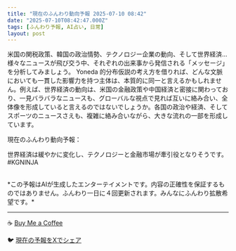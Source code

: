 ```yaml
---
title: "現在のふんわり動向予報 2025-07-10 08:42"
date: "2025-07-10T08:42:47.000Z"
tags: [ふんわり予報, AI占い, 日常]
layout: post
---
```


米国の関税政策、韓国の政治情勢、テクノロジー企業の動向、そして世界経済…様々なニュースが飛び交う中、それぞれの出来事から発信される「メッセージ」を分析してみましょう。  Yoneda 的分布仮説の考え方を借りれば、どんな文脈においても一貫した影響力を持つ主体は、本質的に同一と言えるかもしれません。例えば、世界経済の動向は、米国の金融政策や中国経済と密接に関わっており、一見バラバラなニュースも、グローバルな視点で見れば互いに絡み合い、全体像を形成していると言えるのではないでしょうか。各国の政治や経済、そしてスポーツのニュースさえも、複雑に絡み合いながら、大きな流れの一部を形成しています。

現在のふんわり動向予報：

世界経済は緩やかに変化し、テクノロジーと金融市場が牽引役となりそうです。#KGNINJA

<br>
*この予報はAIが生成したエンターテイメントです。内容の正確性を保証するものではありません。ふんわり一日に４回更新されます。みんなにふんわり拡散希望です。*

---
☕️ [Buy Me a Coffee](https://www.buymeacoffee.com/kgninja)

🐦 [現在の予報をXでシェア](https://twitter.com/intent/tweet?text=%E7%8F%BE%E5%9C%A8%E3%81%AE%E3%81%B5%E3%82%93%E3%82%8F%E3%82%8A%E4%BA%88%E5%A0%B1%3A%20%E3%80%8C%E7%B1%B3%E5%9B%BD%E3%81%AE%E9%96%A2%E7%A8%8E%E6%94%BF%E7%AD%96%E3%80%81%E9%9F%93%E5%9B%BD%E3%81%AE%E6%94%BF%E6%B2%BB%E6%83%85%E5%8B%A2%E3%80%81%E3%83%86%E3%82%AF%E3%83%8E%E3%83%AD%E3%82%B8%E3%83%BC%E4%BC%81%E6%A5%AD%E3%81%AE%E5%8B%95%E5%90%91%E3%80%81%E3%81%9D%E3%81%97%E3%81%A6%E4%B8%96%E7%95%8C%E7%B5%8C%E6%B8%88%E2%80%A6%E6%A7%98%E3%80%85%E3%81%AA%E3%83%8B%E3%83%A5%E3%83%BC%E3%82%B9%E3%81%8C%E9%A3%9B%E3%81%B3%E4%BA%A4%E3%81%86%E4%B8%AD%E3%80%81%E3%81%9D%E3%82%8C%E3%81%9E%E3%82%8C%E3%81%AE%E5%87%BA%E6%9D%A5%E4%BA%8B%E3%81%8B%E3%82%89%E7%99%BA%E4%BF%A1%E3%81%95%E3%82%8C%E3%82%8B%E3%80%8C%E3%83%A1%E3%83%83%E3%82%BB%E3%83%BC%E3%82%B8%E3%80%8D%E3%82%92%E5%88%86%E6%9E%90%E3%81%97%E3%81%A6%E3%81%BF%E3%81%BE%E3%81%97%E3%82%87%E3%81%86%E3%80%82%E3%80%8D%23KGNINJA%20%E7%B6%9A%E3%81%8D%E3%81%AF%E3%83%96%E3%83%AD%E3%82%B0%E3%81%A7%EF%BC%81%F0%9F%91%87&url=https%3A%2F%2Fkg-ninja.github.io%2FFunwariyoso%2F)
